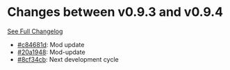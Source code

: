 # Changes between v0.9.3 and v0.9.4

[See Full Changelog](https://github.com/pydio/cells-sync/compare/v0.9.3...v0.9.4)

- [#c84681d](https://github.com/pydio/cells-sync/commit/c84681d9c73d77c5b946795fae664e8df79fe55b): Mod update
- [#20a1948](https://github.com/pydio/cells-sync/commit/20a19486020c94bb28bf12858b5e7c8cc4384a2e): Mod-update
- [#8cf34cb](https://github.com/pydio/cells-sync/commit/8cf34cbff2220a265b82cd15bf389c061799b7c7): Next development cycle
